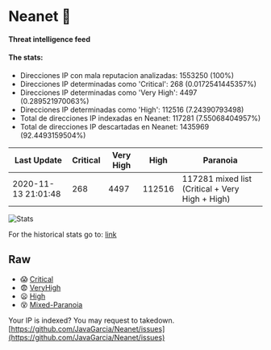 # Neanet :hocho:
#### Threat intelligence feed
#### The stats:

- Direcciones IP con mala reputacion analizadas: 1553250 (100%)
- Direcciones IP determinadas como 'Critical':  268 (0.0172541445357%)
- Direcciones IP determinadas como 'Very High':  4497 (0.289521970063%)
- Direcciones IP determinadas como 'High':  112516 (7.24390793498)
- Total de direcciones IP indexadas en Neanet:  117281 (7.55068404957%)
- Total de direcciones IP descartadas en Neanet:  1435969 (92.4493159504%)

| Last Update | Critical | Very High | High | Paranoia |
| --- | --- | --- | --- | --- |
| 2020-11-13 21:01:48 | 268 | 4497 | 112516 | 117281 mixed list (Critical + Very High + High)|

![Stats](https://docs.google.com/spreadsheets/d/e/2PACX-1vSnaNMIXVabIpDJjufMlzH7poXnshF3mgd8Is1g9ytUEzVsP5my4Trn8f-xkoLLQ38xpL3HtmUexLo6/pubchart?oid=501124687&format=image)

For the historical stats go to: [link](/stats.csv)
## Raw
- :scream: [Critical](https://raw.githubusercontent.com/JavaGarcia/Neanet/master/blacklists/neanet_critical.txt)
- :fearful: [VeryHigh](https://raw.githubusercontent.com/JavaGarcia/Neanet/master/blacklists/neanet_veryHigh.txtt)
- :frowning: [High](https://raw.githubusercontent.com/JavaGarcia/Neanet/master/blacklists/neanet_high.txt)
- :dizzy_face: [Mixed-Paranoia](https://raw.githubusercontent.com/JavaGarcia/Neanet/master/blacklists/neanet_all.txt)


Your IP is indexed? You may request to takedown. [https://github.com/JavaGarcia/Neanet/issues](https://github.com/JavaGarcia/Neanet/issues)









































































































































































































































































































































































































































































































































































































































































































































































































































































































































































































































































































































































































































































































































































































































































































































































































































































































































































































































































































































































































































































































































































































